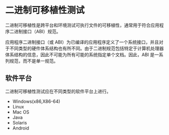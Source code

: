 # 二进制可移植性测试

二进制可移植性是跨平台和环境测试可执行文件的可移植性，通常用于符合应用程序二进制接口（ABI）规范。

应用程序二进制接口（或 ABI）为已编译的应用程序定义了一个系统接口，并且对于不同类型的硬件体系结构也有所不同。由于二进制规范包括特定于计算机处理器体系结构的信息，因此不可能为所有可能的系统指定单个文档。因此，ABI 是一系列规范，而不是单一规范。

## 软件平台

二进制可移植性测试应在不同类型的软件平台上进行。

* Windows(x86,X86-64)
* Linux
* Mac OS
* Java
* Solaris
* Android
